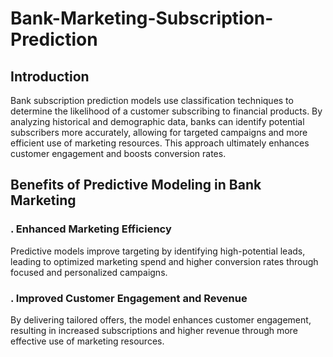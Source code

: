 # Bank-Marketing-Subscription-Prediction 
## Introduction
Bank subscription prediction models use classification techniques to determine the likelihood of a customer subscribing to financial products. 
        By analyzing historical and demographic data, banks can identify potential subscribers more accurately, allowing for targeted campaigns and more efficient use of marketing resources. This approach ultimately enhances customer engagement and boosts conversion rates.
 ## Benefits of Predictive Modeling in Bank Marketing
 ### . Enhanced Marketing Efficiency
Predictive models improve targeting by identifying high-potential leads, leading to optimized marketing spend and higher conversion rates through focused and personalized campaigns.

### . Improved Customer Engagement and Revenue
By delivering tailored offers, the model enhances customer engagement, resulting in increased subscriptions and higher revenue through more effective use of marketing resources.
